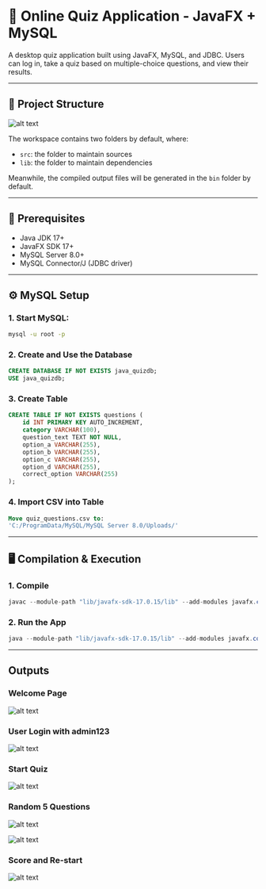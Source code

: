 # 🧠 Online Quiz Application - JavaFX + MySQL

A desktop quiz application built using JavaFX, MySQL, and JDBC. Users can log in, take a quiz based on multiple-choice questions, and view their results.

---

## 📁 Project Structure

![alt text](image-6.png)

The workspace contains two folders by default, where:

- `src`: the folder to maintain sources
- `lib`: the folder to maintain dependencies

Meanwhile, the compiled output files will be generated in the `bin` folder by default.

---

## 🔧 Prerequisites

- Java JDK 17+
- JavaFX SDK 17+
- MySQL Server 8.0+
- MySQL Connector/J (JDBC driver)

---

## ⚙️ MySQL Setup

### 1. Start MySQL:

```bash
mysql -u root -p

```

### 2. Create and Use the Database
```sql
CREATE DATABASE IF NOT EXISTS java_quizdb;
USE java_quizdb;

```
### 3. Create Table

```sql
CREATE TABLE IF NOT EXISTS questions (
    id INT PRIMARY KEY AUTO_INCREMENT,
    category VARCHAR(100),
    question_text TEXT NOT NULL,
    option_a VARCHAR(255),
    option_b VARCHAR(255),
    option_c VARCHAR(255),
    option_d VARCHAR(255),
    correct_option VARCHAR(255)
);

```

### 4. Import CSV into Table

```sql
Move quiz_questions.csv to:
'C:/ProgramData/MySQL/MySQL Server 8.0/Uploads/'
```

---

## 🖥️ Compilation & Execution

### 1. Compile

```java
javac --module-path "lib/javafx-sdk-17.0.15/lib" --add-modules javafx.controls,javafx.fxml -d out src/*.java

```

### 2. Run the App

```java
java --module-path "lib/javafx-sdk-17.0.15/lib" --add-modules javafx.controls,javafx.fxml -cp out App

```
---
## Outputs

### Welcome Page
![alt text](image.png)

### User Login with admin123
![alt text](image-1.png)

### Start Quiz
![alt text](image-2.png)

### Random 5 Questions
![alt text](image-3.png)

![alt text](image-4.png)

### Score and Re-start
![alt text](image-5.png)
